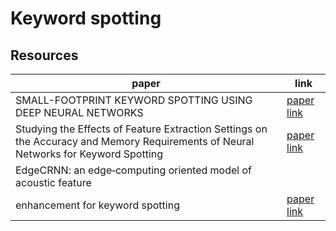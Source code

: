 # Keyword spotting

## Resources

|paper|link|
|-|-|
|SMALL-FOOTPRINT KEYWORD SPOTTING USING DEEP NEURAL NETWORKS|[paper link](gitlab.com/KoushikSahu/keyword-spotting/blob/main/research-papers/42537.pdf)|
|Studying the Effects of Feature Extraction Settings on the Accuracy and Memory Requirements of Neural Networks for Keyword Spotting|[paper link](gitlab.com/KoushikSahu/keyword-spotting/blob/main/research-papers/KeywordSpotting_Settings.pdf)|
|EdgeCRNN: an edge‑computing oriented model of acoustic feature
enhancement for keyword spotting|[paper link](gitlab.com/KoushikSahu/keyword-spotting/blob/main/research-papers/Wei2021_Article_EdgeCRNNAnEdge-computingOrient.pdf)|

